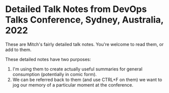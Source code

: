 # Detailed Talk Notes from DevOps Talks Conference, Sydney, Australia, 2022

These are Mitch's fairly detailed talk notes. You're welcome to read them, or add to them.

These detailed notes have two purposes:

1. I'm using them to create actually useful summaries for general consumption (potentially in comic form).
2. We can be referred back to them (and use CTRL+F on them) we want to jog our memory of a particular moment at the conference.
